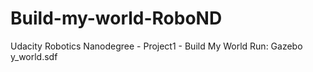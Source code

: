 # Build-my-world-RoboND
Udacity Robotics Nanodegree - Project1 - Build My World
Run: Gazebo y_world.sdf
